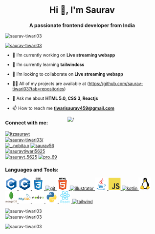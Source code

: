 <h1 align="center">Hi 👋, I'm Saurav</h1>
<h3 align="center">A passionate frontend developer from India</h3>

<p align="left"> <img src="https://komarev.com/ghpvc/?username=saurav-tiwari03&label=Profile%20views&color=0e75b6&style=flat" alt="saurav-tiwari03" /> </p>


<p align="left"> <a href="https://github.com/ryo-ma/github-profile-trophy"><img src="https://github-profile-trophy.vercel.app/?username=saurav-tiwari03" alt="saurav-tiwari03" /></a> </p>


- 🔭 I’m currently working on **Live streaming webapp**

- 🌱 I’m currently learning **tailwindcss**

- 👯 I’m looking to collaborate on **Live streaming webapp**

- 👨‍💻 All of my projects are available at (https://github.com/saurav-tiwari03?tab=repositories)

- 💬 Ask me about **HTML 5.0, CSS 3, Reactjs**

- 📫 How to reach me **tiwarisaurav459@gmail.com**
<img align="right" src="https://encrypted-tbn0.gstatic.com/images?q=tbn:ANd9GcRDfJb7y-IAiNY7Bcat9RC_rfKo5HBvTKjLAQ&usqp=CAU" alt="/" align="right" width="300px" height="150px">
<h3 align="left">Connect with me:</h3>
<p align="left">
<a href="https://twitter.com/itzsauravt" target="blank"><img align="center" src="https://raw.githubusercontent.com/rahuldkjain/github-profile-readme-generator/master/src/images/icons/Social/twitter.svg" alt="itzsauravt" height="30" width="40" /></a>
<a href="https://linkedin.com/in/saurav-tiwari03/" target="blank"><img align="center" src="https://raw.githubusercontent.com/rahuldkjain/github-profile-readme-generator/master/src/images/icons/Social/linked-in-alt.svg" alt="saurav-tiwari03/" height="30" width="40" /></a>
<a href="https://instagram.com/_.nobita.x" target="blank"><img align="center" src="https://raw.githubusercontent.com/rahuldkjain/github-profile-readme-generator/master/src/images/icons/Social/instagram.svg" alt="_.nobita.x" height="30" width="40" /></a>
<a href="https://www.codechef.com/users/saurav56" target="blank"><img align="center" src="https://cdn.jsdelivr.net/npm/simple-icons@3.1.0/icons/codechef.svg" alt="saurav56" height="30" width="40" /></a>
<a href="https://www.hackerrank.com/sauravtiwari5625" target="blank"><img align="center" src="https://raw.githubusercontent.com/rahuldkjain/github-profile-readme-generator/master/src/images/icons/Social/hackerrank.svg" alt="sauravtiwari5625" height="30" width="40" /></a>
<a href="https://www.leetcode.com/sauravt_5625" target="blank"><img align="center" src="https://raw.githubusercontent.com/rahuldkjain/github-profile-readme-generator/master/src/images/icons/Social/leet-code.svg" alt="sauravt_5625" height="30" width="40" /></a>
<a href="https://auth.geeksforgeeks.org/user/pro_69" target="blank"><img align="center" src="https://raw.githubusercontent.com/rahuldkjain/github-profile-readme-generator/master/src/images/icons/Social/geeks-for-geeks.svg" alt="pro_69" height="30" width="40" /></a>
</p>

<h3 align="left">Languages and Tools:</h3>
<p align="left"> <a href="https://www.cprogramming.com/" target="_blank" rel="noreferrer"> <img src="https://raw.githubusercontent.com/devicons/devicon/master/icons/c/c-original.svg" alt="c" width="40" height="40"/> </a> <a href="https://www.w3schools.com/cpp/" target="_blank" rel="noreferrer"> <img src="https://raw.githubusercontent.com/devicons/devicon/master/icons/cplusplus/cplusplus-original.svg" alt="cplusplus" width="40" height="40"/> </a> <a href="https://www.w3schools.com/css/" target="_blank" rel="noreferrer"> <img src="https://raw.githubusercontent.com/devicons/devicon/master/icons/css3/css3-original-wordmark.svg" alt="css3" width="40" height="40"/> </a> <a href="https://git-scm.com/" target="_blank" rel="noreferrer"> <img src="https://www.vectorlogo.zone/logos/git-scm/git-scm-icon.svg" alt="git" width="40" height="40"/> </a> <a href="https://www.w3.org/html/" target="_blank" rel="noreferrer"> <img src="https://raw.githubusercontent.com/devicons/devicon/master/icons/html5/html5-original-wordmark.svg" alt="html5" width="40" height="40"/> </a> <a href="https://www.adobe.com/in/products/illustrator.html" target="_blank" rel="noreferrer"> <img src="https://www.vectorlogo.zone/logos/adobe_illustrator/adobe_illustrator-icon.svg" alt="illustrator" width="40" height="40"/> </a> <a href="https://www.java.com" target="_blank" rel="noreferrer"> <img src="https://raw.githubusercontent.com/devicons/devicon/master/icons/java/java-original.svg" alt="java" width="40" height="40"/> </a> <a href="https://developer.mozilla.org/en-US/docs/Web/JavaScript" target="_blank" rel="noreferrer"> <img src="https://raw.githubusercontent.com/devicons/devicon/master/icons/javascript/javascript-original.svg" alt="javascript" width="40" height="40"/> </a> <a href="https://kotlinlang.org" target="_blank" rel="noreferrer"> <img src="https://www.vectorlogo.zone/logos/kotlinlang/kotlinlang-icon.svg" alt="kotlin" width="40" height="40"/> </a> <a href="https://www.linux.org/" target="_blank" rel="noreferrer"> <img src="https://raw.githubusercontent.com/devicons/devicon/master/icons/linux/linux-original.svg" alt="linux" width="40" height="40"/> </a> <a href="https://www.mongodb.com/" target="_blank" rel="noreferrer"> <img src="https://raw.githubusercontent.com/devicons/devicon/master/icons/mongodb/mongodb-original-wordmark.svg" alt="mongodb" width="40" height="40"/> </a> <a href="https://www.mysql.com/" target="_blank" rel="noreferrer"> <img src="https://raw.githubusercontent.com/devicons/devicon/master/icons/mysql/mysql-original-wordmark.svg" alt="mysql" width="40" height="40"/> </a> <a href="https://nodejs.org" target="_blank" rel="noreferrer"> <img src="https://raw.githubusercontent.com/devicons/devicon/master/icons/nodejs/nodejs-original-wordmark.svg" alt="nodejs" width="40" height="40"/> </a> <a href="https://www.python.org" target="_blank" rel="noreferrer"> <img src="https://raw.githubusercontent.com/devicons/devicon/master/icons/python/python-original.svg" alt="python" width="40" height="40"/> </a> <a href="https://reactjs.org/" target="_blank" rel="noreferrer"> <img src="https://raw.githubusercontent.com/devicons/devicon/master/icons/react/react-original-wordmark.svg" alt="react" width="40" height="40"/> </a> <a href="https://tailwindcss.com/" target="_blank" rel="noreferrer"> <img src="https://www.vectorlogo.zone/logos/tailwindcss/tailwindcss-icon.svg" alt="tailwind" width="40" height="40"/> </a> </p>


<p><img align="left" width="400px"  src="https://github-readme-stats.vercel.app/api/top-langs?username=saurav-tiwari03&show_icons=true&locale=en&layout=compact" alt="saurav-tiwari03" /></p>

<p>&nbsp;<img align="center" width="300px" src="https://github-readme-stats.vercel.app/api?username=saurav-tiwari03&show_icons=true&locale=en" alt="saurav-tiwari03" /></p>

<p><img align="left"  width="400px"  src="https://github-readme-streak-stats.herokuapp.com/?user=saurav-tiwari03&" alt="saurav-tiwari03" /></p>
